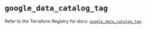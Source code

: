 # `google_data_catalog_tag`

Refer to the Terraform Registry for docs: [`google_data_catalog_tag`](https://registry.terraform.io/providers/hashicorp/google/5.27.0/docs/resources/data_catalog_tag).
